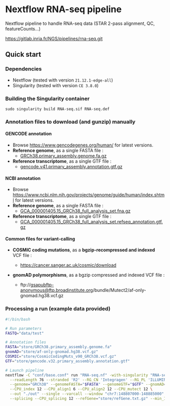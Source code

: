 # Nextflow RNA-seq pipeline
Nextflow pipeline to handle RNA-seq data (STAR 2-pass alignment, QC, featureCounts...)

https://gitlab.inria.fr/NGS/pipelines/rna-seq.git


## Quick start


### Dependencies

* Nextflow (tested with version `21.12.1-edge-all`)
* Singularity (tested with version `CE 3.8.0`)


### Building the Singularity container

`sudo singularity build RNA-seq.sif RNA-seq.def`


### Annotation files to download (and gunzip) manually

#### GENCODE annotation

- Browse https://www.gencodegenes.org/human/ for latest versions.
- **Reference genome**, as a single FASTA file :
   - [GRCh38.primary_assembly.genome.fa.gz](ftp://ftp.ebi.ac.uk/pub/databases/gencode/Gencode_human/release_41/GRCh38.primary_assembly.genome.fa.gz)
- **Reference transcriptome**, as a single GTF file :
   - [gencode.v41.primary_assembly.annotation.gtf.gz](ftp://ftp.ebi.ac.uk/pub/databases/gencode/Gencode_human/release_41/gencode.v41.primary_assembly.annotation.gtf.gz)

#### NCBI annotation

- Browse https://www.ncbi.nlm.nih.gov/projects/genome/guide/human/index.shtml for latest versions.
- **Reference genome**, as a single FASTA file :
   - [GCA_000001405.15_GRCh38_full_analysis_set.fna.gz](https://ftp.ncbi.nlm.nih.gov/genomes/all/GCA/000/001/405/GCA_000001405.15_GRCh38/seqs_for_alignment_pipelines.ucsc_ids/GCA_000001405.15_GRCh38_full_analysis_set.fna.gz)
- **Reference transcriptome**, as a single GTF file :
   - [GCA_000001405.15_GRCh38_full_analysis_set.refseq_annotation.gtf.gz](https://ftp.ncbi.nlm.nih.gov/genomes/all/GCA/000/001/405/GCA_000001405.15_GRCh38/seqs_for_alignment_pipelines.ucsc_ids/GCA_000001405.15_GRCh38_full_analysis_set.refseq_annotation.gtf.gz)

#### Common files for variant-calling

- **COSMIC coding mutations**, as a **bgzip-recompressed and indexed** VCF file :
   - https://cancer.sanger.ac.uk/cosmic/download

- **gnomAD polymorphisms**, as a bgzip compressed and indexed VCF file :
   - ftp://gsapubftp-anonymous@ftp.broadinstitute.org/bundle/Mutect2/af-only-gnomad.hg38.vcf.gz


### Processing a run (example data provided)

```bash
#!/bin/bash

# Run parameters
FASTQ="data/test"

# Annotation files
FASTA="store/GRCh38.primary_assembly.genome.fa"
gnomAD="store/af-only-gnomad.hg38.vcf.gz"
COSMIC="store/CosmicCodingMuts_v90_GRCh38.vcf.gz"
GTF="store/gencode.v32.primary_assembly.annotation.gtf"

# Launch pipeline
nextflow -C "conf/base.conf" run "RNA-seq.nf" -with-singularity "RNA-seq.sif" --title "Test" --FASTQ "$FASTQ" \
  --readLength 76 --stranded 'R2' --RG_CN 'Integragen' --RG_PL 'ILLUMINA' --RG_PM 'HiSeq2000' \
  --genome="GRCh38" --genomeFASTA="$FASTA" --genomeGTF="$GTF" --gnomAD="$gnomAD" --COSMIC="$COSMIC" \
  --CPU_index 12 --CPU_align1 6 --CPU_align2 12 --CPU_mutect 12 \
  --out "./out" --single --varcall --window "chr7:148807000-148885000" \
  --splicing --CPU_splicing 12 --refGene="store/refGene.txt.gz" --min_I=10 --min_PSI=0.05
```
